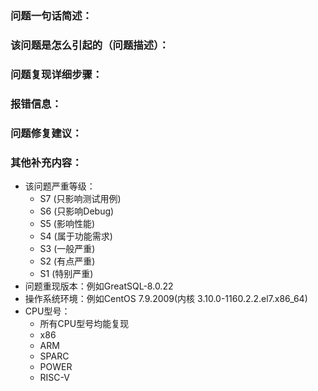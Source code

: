 
### 问题一句话简述：


### 该问题是怎么引起的（问题描述）：


### 问题复现详细步骤：


### 报错信息：


### 问题修复建议：


### 其他补充内容：
- 该问题严重等级：
    - S7 (只影响测试用例)
    - S6 (只影响Debug)
    - S5 (影响性能)
    - S4 (属于功能需求)
    - S3 (一般严重)
    - S2 (有点严重)
    - S1 (特别严重)
- 问题重现版本：例如GreatSQL-8.0.22
- 操作系统环境：例如CentOS 7.9.2009(内核 3.10.0-1160.2.2.el7.x86_64)
- CPU型号：
    - 所有CPU型号均能复现
    - x86
    - ARM
    - SPARC
    - POWER
    - RISC-V


